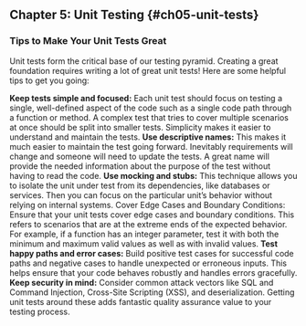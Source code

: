 ## Chapter 5: Unit Testing {#ch05-unit-tests}

### Tips to Make Your Unit Tests Great
Unit tests form the critical base of our testing pyramid. Creating a great foundation requires writing a lot of great unit tests! Here are some helpful tips to get you going:

**Keep tests simple and focused:** Each unit test should focus on testing a single, well-defined aspect of the code such as a single code path through a function or method. A complex test that tries to cover multiple scenarios at once should be split into smaller tests. Simplicity makes it easier to understand and maintain the tests.
**Use descriptive names:** This makes it much easier to maintain the test going forward. Inevitably requirements will change and someone will need to update the tests. A great name will provide the needed information about the purpose of the test without having to read the code.
**Use mocking and stubs:** This technique allows you to isolate the unit under test from its dependencies, like databases or services. Then you can focus on the particular unit’s behavior without relying on internal systems.
Cover Edge Cases and Boundary Conditions: Ensure that your unit tests cover edge cases and boundary conditions. This refers to scenarios that are at the extreme ends of the expected behavior. For example, if a function has an integer parameter, test it with both the minimum and maximum valid values as well as with invalid values.
**Test happy paths and error cases:** Build positive test cases for successful code paths and negative cases to handle unexpected or erroneous inputs. This helps ensure that your code behaves robustly and handles errors gracefully.
**Keep security in mind:** Consider common attack vectors like SQL and Command Injection, Cross-Site Scripting (XSS), and deserialization. Getting unit tests around these adds fantastic quality assurance value to your testing process.